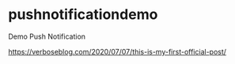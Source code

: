 # pushnotificationdemo
Demo Push Notification

https://verboseblog.com/2020/07/07/this-is-my-first-official-post/
